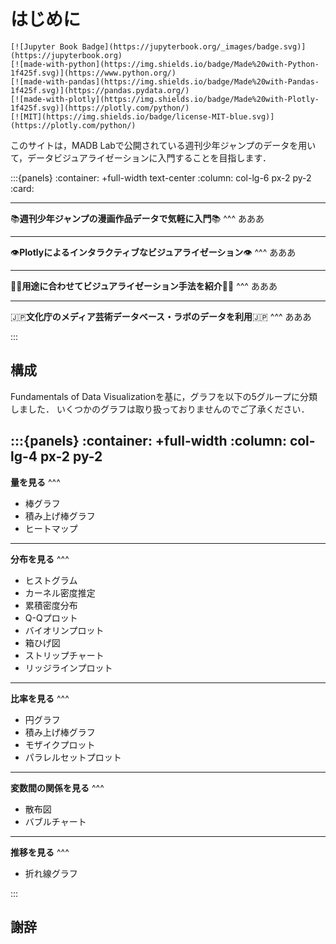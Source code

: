 # はじめに

```{only} html
[![Jupyter Book Badge](https://jupyterbook.org/_images/badge.svg)](https://jupyterbook.org)
[![made-with-python](https://img.shields.io/badge/Made%20with-Python-1f425f.svg)](https://www.python.org/)
[![made-with-pandas](https://img.shields.io/badge/Made%20with-Pandas-1f425f.svg)](https://pandas.pydata.org/)
[![made-with-plotly](https://img.shields.io/badge/Made%20with-Plotly-1f425f.svg)](https://plotly.com/python/)
[![MIT](https://img.shields.io/badge/license-MIT-blue.svg)](https://plotly.com/python/)
```

このサイトは，MADB Labで公開されている週刊少年ジャンプのデータを用いて，データビジュアライゼーションに入門することを目指します．

:::{panels}
:container: +full-width text-center
:column: col-lg-6 px-2 py-2
:card:

---
📚**週刊少年ジャンプの漫画作品データで気軽に入門**📚
^^^
あああ

---
👁️**Plotlyによるインタラクティブなビジュアライゼーション**👁️
^^^
あああ

---
👩‍🎓**用途に合わせてビジュアライゼーション手法を紹介**🧑‍🎓
^^^
あああ

---
🇯🇵**文化庁のメディア芸術データベース・ラボのデータを利用**🇯🇵
^^^
あああ

:::

## 構成

Fundamentals of Data Visualizationを基に，グラフを以下の5グループに分類しました．
いくつかのグラフは取り扱っておりませんのでご了承ください．

:::{panels}
:container: +full-width
:column: col-lg-4 px-2 py-2
---
**量を見る**
^^^

- 棒グラフ
- 積み上げ棒グラフ
- ヒートマップ

---
**分布を見る**
^^^

- ヒストグラム
- カーネル密度推定
- 累積密度分布
- Q-Qプロット
- バイオリンプロット
- 箱ひげ図
- ストリップチャート
- リッジラインプロット

---
**比率を見る**
^^^

- 円グラフ
- 積み上げ棒グラフ
- モザイクプロット
- パラレルセットプロット

---
**変数間の関係を見る**
^^^

- 散布図
- バブルチャート

---
**推移を見る**
^^^

- 折れ線グラフ

:::

## 謝辞

